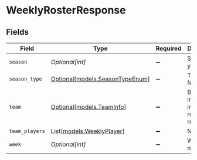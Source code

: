 # WeeklyRosterResponse


## Fields

| Field                                                          | Type                                                           | Required                                                       | Description                                                    | Example                                                        |
| -------------------------------------------------------------- | -------------------------------------------------------------- | -------------------------------------------------------------- | -------------------------------------------------------------- | -------------------------------------------------------------- |
| `season`                                                       | *Optional[int]*                                                | :heavy_minus_sign:                                             | Season year                                                    | 2025                                                           |
| `season_type`                                                  | [Optional[models.SeasonTypeEnum]](../models/seasontypeenum.md) | :heavy_minus_sign:                                             | Type of NFL season                                             | REG                                                            |
| `team`                                                         | [Optional[models.TeamInfo]](../models/teaminfo.md)             | :heavy_minus_sign:                                             | Basic team information included in roster responses            |                                                                |
| `team_players`                                                 | List[[models.WeeklyPlayer](../models/weeklyplayer.md)]         | :heavy_minus_sign:                                             | N/A                                                            |                                                                |
| `week`                                                         | *Optional[int]*                                                | :heavy_minus_sign:                                             | Week number                                                    | 3                                                              |